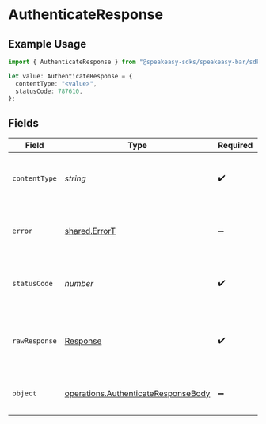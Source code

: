 # AuthenticateResponse

## Example Usage

```typescript
import { AuthenticateResponse } from "@speakeasy-sdks/speakeasy-bar/sdk/models/operations";

let value: AuthenticateResponse = {
  contentType: "<value>",
  statusCode: 787610,
};
```

## Fields

| Field                                                                                             | Type                                                                                              | Required                                                                                          | Description                                                                                       |
| ------------------------------------------------------------------------------------------------- | ------------------------------------------------------------------------------------------------- | ------------------------------------------------------------------------------------------------- | ------------------------------------------------------------------------------------------------- |
| `contentType`                                                                                     | *string*                                                                                          | :heavy_check_mark:                                                                                | HTTP response content type for this operation                                                     |
| `error`                                                                                           | [shared.ErrorT](../../../sdk/models/shared/errort.md)                                             | :heavy_minus_sign:                                                                                | An unknown error occurred interacting with the API.                                               |
| `statusCode`                                                                                      | *number*                                                                                          | :heavy_check_mark:                                                                                | HTTP response status code for this operation                                                      |
| `rawResponse`                                                                                     | [Response](https://developer.mozilla.org/en-US/docs/Web/API/Response)                             | :heavy_check_mark:                                                                                | Raw HTTP response; suitable for custom response parsing                                           |
| `object`                                                                                          | [operations.AuthenticateResponseBody](../../../sdk/models/operations/authenticateresponsebody.md) | :heavy_minus_sign:                                                                                | The api key to use for authenticated endpoints.                                                   |